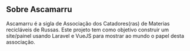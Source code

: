 

## Sobre Ascamarru

Ascamarru é a sigla de Associação dos Catadores(ras) de Materias recicláveis de Russas. Este projeto tem como objetivo construir um site/painel usando Laravel e VueJS para mostrar ao mundo o papel desta associação.

